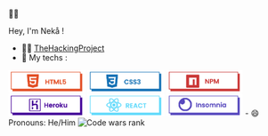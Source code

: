 👋🏻

Hey, I'm Nekå !

- 👨‍🎓 <a href="https://www.thehackingproject.org/">TheHackingProject</a>
- 🧠 My techs : 
<img src="https://raw.githubusercontent.com/Nekall/Nekall/main/img/html.png" style="max-width:100%;" height="40">
<img src="https://raw.githubusercontent.com/Nekall/Nekall/main/img/css.png" style="max-width:100%;" height="40">
<img src="https://raw.githubusercontent.com/Nekall/Nekall/main/img/npm.png" style="max-width:100%;" height="40">
<img src="https://raw.githubusercontent.com/Nekall/Nekall/main/img/heroku.png" style="max-width:100%;" height="40">
<img src="https://raw.githubusercontent.com/Nekall/Nekall/main/img/react.png" style="max-width:100%;" height="40">
<img src="https://raw.githubusercontent.com/Nekall/Nekall/main/img/insomnia.png" style="max-width:100%;" height="40">
- 😄 Pronouns: He/Him
<img src="https://www.codewars.com/users/Nek%C3%A5/badges/small" alt="Code wars rank">
